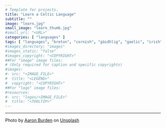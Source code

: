 ```yaml
---
# Template for projects.
title: "Learn a Celtic Language"
subtitle: ""
image: "learn.jpg"
small_image: "learn_thumb.jpg"
#small_url: "<URL>"
categories: [ "languages" ]
tags: [ "languages", "breton", "cornish", "gàidhlig", "gaelic", "irish", "manx", "welsh" ]
#images_directory; "images"
#images_static: "false"
#images_copyright: "<COPYRIGHT>"
##For "image" image files:
# (Only required for caption and specific copyrights)
#images:
#- src: "<IMAGE_FILE>"
#  title: "<LEGEND>"
#  copyright: "<COPYRIGHT>"
##For "logo" image files:
#resources:
#- src: "logos/<IMAGE_FILE>"
#  title: "<TOOLTIP>"
---
```


---

<span>Photo by <a href="https://unsplash.com/@aaronburden?utm_source=unsplash&amp;utm_medium=referral&amp;utm_content=creditCopyText" data-jzz-gui-player="true">Aaron Burden</a> on <a href="https://unsplash.com/s/photos/learn?utm_source=unsplash&amp;utm_medium=referral&amp;utm_content=creditCopyText" data-jzz-gui-player="true">Unsplash</a></span>
